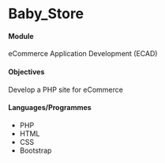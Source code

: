 # Baby_Store

#### Module
eCommerce Application Development (ECAD)

#### Objectives
Develop a PHP site for eCommerce

#### Languages/Programmes
* PHP
* HTML
* CSS
* Bootstrap

